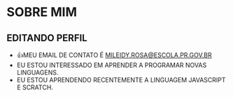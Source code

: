 # SOBRE MIM
## EDITANDO PERFIL
- 👍MEU EMAIL DE CONTATO É MILEIDY.ROSA@ESCOLA.PR.GOV.BR
- EU ESTOU INTERESSADO EM APRENDER A PROGRAMAR NOVAS LINGUAGENS.
- EU ESTOU APRENDENDO RECENTEMENTE A LINGUAGEM JAVASCRIPT E SCRATCH.
